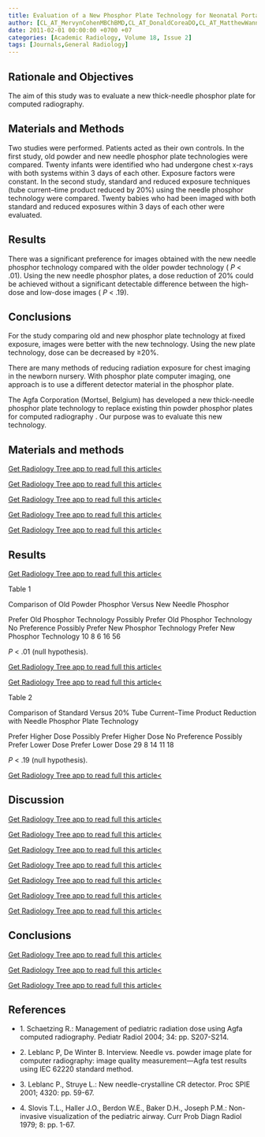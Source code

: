 ```yaml
---
title: Evaluation of a New Phosphor Plate Technology for Neonatal Portable Chest Radiographs
author: [CL_AT_MervynCohenMBChBMD,CL_AT_DonaldCoreaDO,CL_AT_MatthewWannerMD,CL_AT_BoazKarmazynMD,CL_AT_RichardGundermanMD,CL_AT_KimberlyApplegateMD,CL_AT_SamuelGJenningsMD]
date: 2011-02-01 00:00:00 +0700 +07
categories: [Academic Radiology, Volume 18, Issue 2]
tags: [Journals,General Radiology]
---
```

## Rationale and Objectives

The aim of this study was to evaluate a new thick-needle phosphor plate for computed radiography.

## Materials and Methods

Two studies were performed. Patients acted as their own controls. In the first study, old powder and new needle phosphor plate technologies were compared. Twenty infants were identified who had undergone chest x-rays with both systems within 3 days of each other. Exposure factors were constant. In the second study, standard and reduced exposure techniques (tube current–time product reduced by 20%) using the needle phosphor technology were compared. Twenty babies who had been imaged with both standard and reduced exposures within 3 days of each other were evaluated.

## Results

There was a significant preference for images obtained with the new needle phosphor technology compared with the older powder technology ( _P_ < .01). Using the new needle phosphor plates, a dose reduction of 20% could be achieved without a significant detectable difference between the high-dose and low-dose images ( _P_ < .19).

## Conclusions

For the study comparing old and new phosphor plate technology at fixed exposure, images were better with the new technology. Using the new plate technology, dose can be decreased by ≥20%.

There are many methods of reducing radiation exposure for chest imaging in the newborn nursery. With phosphor plate computer imaging, one approach is to use a different detector material in the phosphor plate.

The Agfa Corporation (Mortsel, Belgium) has developed a new thick-needle phosphor plate technology to replace existing thin powder phosphor plates for computed radiography . Our purpose was to evaluate this new technology.

## Materials and methods

[Get Radiology Tree app to read full this article<](https://clinicalpub.com/app)

[Get Radiology Tree app to read full this article<](https://clinicalpub.com/app)

[Get Radiology Tree app to read full this article<](https://clinicalpub.com/app)

[Get Radiology Tree app to read full this article<](https://clinicalpub.com/app)

[Get Radiology Tree app to read full this article<](https://clinicalpub.com/app)

## Results

[Get Radiology Tree app to read full this article<](https://clinicalpub.com/app)

Table 1


Comparison of Old Powder Phosphor Versus New Needle Phosphor


Prefer Old Phosphor Technology Possibly Prefer Old Phosphor Technology No Preference Possibly Prefer New Phosphor Technology Prefer New Phosphor Technology 10 8 6 16 56

_P_ < .01 (null hypothesis).


[Get Radiology Tree app to read full this article<](https://clinicalpub.com/app)

[Get Radiology Tree app to read full this article<](https://clinicalpub.com/app)

Table 2


Comparison of Standard Versus 20% Tube Current–Time Product Reduction with Needle Phosphor Plate Technology


Prefer Higher Dose Possibly Prefer Higher Dose No Preference Possibly Prefer Lower Dose Prefer Lower Dose 29 8 14 11 18

_P_ < .19 (null hypothesis).


[Get Radiology Tree app to read full this article<](https://clinicalpub.com/app)

## Discussion

[Get Radiology Tree app to read full this article<](https://clinicalpub.com/app)

[Get Radiology Tree app to read full this article<](https://clinicalpub.com/app)

[Get Radiology Tree app to read full this article<](https://clinicalpub.com/app)

[Get Radiology Tree app to read full this article<](https://clinicalpub.com/app)

[Get Radiology Tree app to read full this article<](https://clinicalpub.com/app)

[Get Radiology Tree app to read full this article<](https://clinicalpub.com/app)

[Get Radiology Tree app to read full this article<](https://clinicalpub.com/app)

## Conclusions

[Get Radiology Tree app to read full this article<](https://clinicalpub.com/app)

[Get Radiology Tree app to read full this article<](https://clinicalpub.com/app)

[Get Radiology Tree app to read full this article<](https://clinicalpub.com/app)

## References

- 1\. Schaetzing R.: Management of pediatric radiation dose using Agfa computed radiography. Pediatr Radiol 2004; 34: pp. S207-S214.


- 2\.  Leblanc P, De Winter B. Interview. Needle vs. powder image plate for computer radiography: image quality measurement—Agfa test results using IEC 62220 standard method.


- 3\. Leblanc P., Struye L.: New needle-crystalline CR detector. Proc SPIE 2001; 4320: pp. 59-67.


- 4\. Slovis T.L., Haller J.O., Berdon W.E., Baker D.H., Joseph P.M.: Non-invasive visualization of the pediatric airway. Curr Prob Diagn Radiol 1979; 8: pp. 1-67.